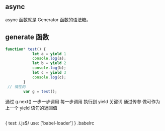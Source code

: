 ## async 
async 函数就是 Generator 函数的语法糖。

## generate 函数
```js
function* test() {
            let a = yield 1
            console.log(a);
            let b = yield 2
            console.log(b);
            let c = yield 3
            console.log(c);
        }    
 // 惰性的
        var g = test();
```
通过 g.next() 一步一步调用
每一步调用 执行到 yield 关键词
通过传参 做可作为上一个 yield 语句的返回值

##
{
    test: /\.js$/
    use: ['babel-loader']
}
.babelrc